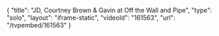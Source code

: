 {
    "title": "JD, Courtney Brown &amp; Gavin at Off the Wall and Pipe",
    "type": "solo",
    "layout": "iframe-static",
    "videoId": "161563",
    "url": "\/tvpembed\/161563"
}